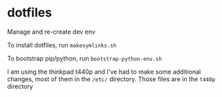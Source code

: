 dotfiles
========

Manage and re-create dev env 

To install dotfiles, run `makesymlinks.sh`

To bootstrap pip/python, run `bootstrap-python-env.sh`

I am using the thinkpad t440p and I've had to make some additional
changes, most of them in the `/etc/` directory. Those files are in the
`t440p` directory

